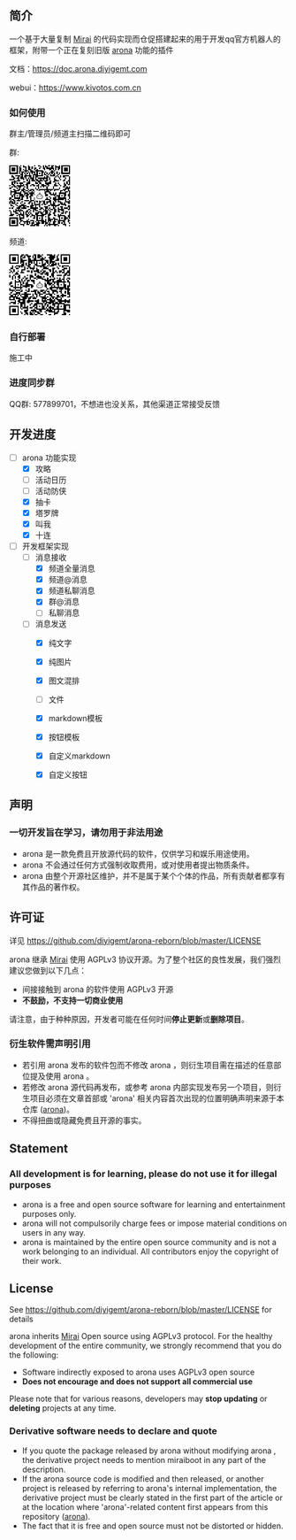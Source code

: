 ## 简介

一个基于大量复制 [Mirai](https://github.com/mamoe/mirai) 的代码实现而仓促搭建起来的用于开发qq官方机器人的框架，附带一个正在复刻旧版 [arona](https://github.com/diyigemt/arona) 功能的插件

文档：https://doc.arona.diyigemt.com

webui：https://www.kivotos.com.cn

### 如何使用

群主/管理员/频道主扫描二维码即可

群:

![group](/arona-doc/docs/public/image/group.png)

频道:

![guild](/arona-doc/docs/public/image/guild.png)

### 自行部署

施工中

### 进度同步群

QQ群: 577899701，不想进也没关系，其他渠道正常接受反馈

## 开发进度

- [ ] arona 功能实现
	- [x] 攻略
	- [ ] 活动日历
	- [ ] 活动防侠
	- [x] 抽卡
	- [x] 塔罗牌
	- [x] 叫我
	- [x] 十连
- [ ] 开发框架实现
	- [ ] 消息接收
		- [x] 频道全量消息
		- [x] 频道@消息
		- [x] 频道私聊消息
		- [x] 群@消息
		- [ ] 私聊消息
	- [ ] 消息发送
		- [x] 纯文字
		- [x] 纯图片
		- [x] 图文混排
		- [ ] 文件
		- [x] markdown模板
		- [x] 按钮模板
		- [x] 自定义markdown
		- [x] 自定义按钮


## 声明

<h3>一切开发旨在学习，请勿用于非法用途</h3>

- arona 是一款免费且开放源代码的软件，仅供学习和娱乐用途使用。
- arona 不会通过任何方式强制收取费用，或对使用者提出物质条件。
- arona 由整个开源社区维护，并不是属于某个个体的作品，所有贡献者都享有其作品的著作权。

## 许可证

详见 https://github.com/diyigemt/arona-reborn/blob/master/LICENSE

arona 继承 [Mirai](https://github.com/mamoe/mirai) 使用 AGPLv3 协议开源。为了整个社区的良性发展，我们强烈建议您做到以下几点：

- 间接接触到 arona 的软件使用 AGPLv3 开源
- **不鼓励，不支持一切商业使用**

请注意，由于种种原因，开发者可能在任何时间**停止更新**或**删除项目**。

### 衍生软件需声明引用

- 若引用 arona 发布的软件包而不修改 arona ，则衍生项目需在描述的任意部位提及使用 arona 。
- 若修改 arona 源代码再发布，或参考 arona 内部实现发布另一个项目，则衍生项目必须在文章首部或 'arona' 相关内容首次出现的位置明确声明来源于本仓库 ([arona](https://github.com/diyigemt/arona-reborn))。
- 不得扭曲或隐藏免费且开源的事实。

## Statement

<h3>All development is for learning, please do not use it for illegal purposes</h3>

- arona is a free and open source software for learning and entertainment purposes only.
- arona will not compulsorily charge fees or impose material conditions on users in any way.
- arona is maintained by the entire open source community and is not a work belonging to an individual. All contributors enjoy the copyright of their work.

## License

See https://github.com/diyigemt/arona-reborn/blob/master/LICENSE for details

arona inherits [Mirai](https://github.com/mamoe/mirai) Open source using AGPLv3 protocol. For the healthy development of the entire community, we strongly recommend that you do the following:

- Software indirectly exposed to arona uses AGPLv3 open source
- **Does not encourage and does not support all commercial use**

Please note that for various reasons, developers may **stop updating** or **deleting** projects at any time.

### Derivative software needs to declare and quote

- If you quote the package released by arona without modifying arona , the derivative project needs to mention miraiboot in any part of the description.
- If the arona source code is modified and then released, or another project is released by referring to arona's internal implementation, the derivative project must be clearly stated in the first part of the article or at the location where 'arona'-related content first appears from this repository ([arona](https://github.com/diyigemt/arona-reborn)).
- The fact that it is free and open source must not be distorted or hidden.
